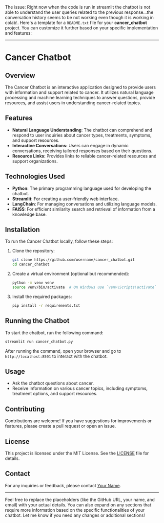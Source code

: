 The issue: Right now when the code is run in streamlit the chatbot is not able to understand the user queries related to the previous response...the conversation history seems to be not working even though it is working in colab!.
Here's a template for a `README.txt` file for your **cancer_chatbot** project. You can customize it further based on your specific implementation and features:

---

# Cancer Chatbot

## Overview
The Cancer Chatbot is an interactive application designed to provide users with information and support related to cancer. It utilizes natural language processing and machine learning techniques to answer questions, provide resources, and assist users in understanding cancer-related topics.

## Features
- **Natural Language Understanding**: The chatbot can comprehend and respond to user inquiries about cancer types, treatments, symptoms, and support resources.
- **Interactive Conversations**: Users can engage in dynamic conversations, receiving tailored responses based on their questions.
- **Resource Links**: Provides links to reliable cancer-related resources and support organizations.

## Technologies Used
- **Python**: The primary programming language used for developing the chatbot.
- **Streamlit**: For creating a user-friendly web interface.
- **LangChain**: For managing conversations and utilizing language models.
- **FAISS**: For efficient similarity search and retrieval of information from a knowledge base.

## Installation
To run the Cancer Chatbot locally, follow these steps:

1. Clone the repository:
   ```bash
   git clone https://github.com/username/cancer_chatbot.git
   cd cancer_chatbot
   ```

2. Create a virtual environment (optional but recommended):
   ```bash
   python -m venv venv
   source venv/bin/activate  # On Windows use `venv\Scripts\activate`
   ```

3. Install the required packages:
   ```bash
   pip install -r requirements.txt
   ```

## Running the Chatbot
To start the chatbot, run the following command:
```bash
streamlit run cancer_chatbot.py
```

After running the command, open your browser and go to `http://localhost:8501` to interact with the chatbot.

## Usage
- Ask the chatbot questions about cancer.
- Receive information on various cancer topics, including symptoms, treatment options, and support resources.

## Contributing
Contributions are welcome! If you have suggestions for improvements or features, please create a pull request or open an issue.

## License
This project is licensed under the MIT License. See the [LICENSE](LICENSE) file for details.

## Contact
For any inquiries or feedback, please contact [Your Name](mailto:your.email@example.com).

---

Feel free to replace the placeholders (like the GitHub URL, your name, and email) with your actual details. You can also expand on any sections that require more information based on the specific functionalities of your chatbot. Let me know if you need any changes or additional sections!
